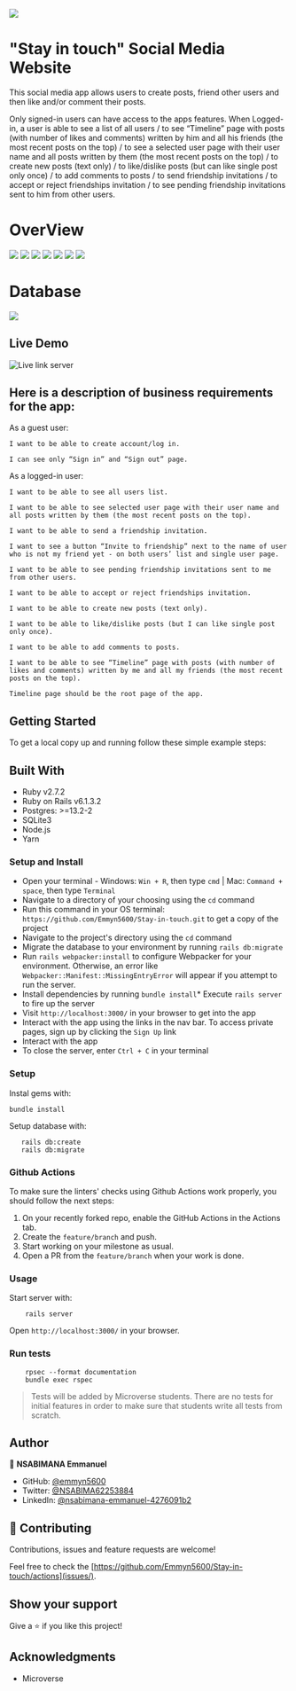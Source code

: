 ![](https://img.shields.io/badge/Microverse-blueviolet)

# "Stay in touch" Social Media Website

This social media app allows users to create posts, friend other users and then like and/or comment their posts.


Only signed-in users can have access to the apps features. When Logged-in, a user is able to see a list of all users / to see “Timeline” page with posts (with number of likes and comments) written by him and all his friends (the most recent posts on the top) / to see a selected user page with their user name and all posts written by them (the most recent posts on the top) /  to create new posts (text only) / to like/dislike posts (but can like single post only once) / to add comments to posts / to send friendship invitations / to accept or reject friendships invitation / to see pending friendship invitations sent to him from other users.

# OverView

![](./images/img1.png)
![](./images/img2.png)
![](./images/img3.png)
![](./images/img4.png)
![](./images/img5.png)
![](./images/img6.png)
![](./images/img7.png)


# Database

![](./images/img8.png)

## Live Demo

![Live link server](https://quiet-escarpment-53071.herokuapp.com/)


## Here is a description of business requirements for the app:

As a guest user:


    I want to be able to create account/log in.

    I can see only “Sign in” and “Sign out” page.


As a logged-in user:


    I want to be able to see all users list.

    I want to be able to see selected user page with their user name and all posts written by them (the most recent posts on the top).

    I want to be able to send a friendship invitation.

    I want to see a button “Invite to friendship” next to the name of user who is not my friend yet - on both users’ list and single user page.

    I want to be able to see pending friendship invitations sent to me from other users.

    I want to be able to accept or reject friendships invitation.

    I want to be able to create new posts (text only).

    I want to be able to like/dislike posts (but I can like single post only once).

    I want to be able to add comments to posts.

    I want to be able to see “Timeline” page with posts (with number of likes and comments) written by me and all my friends (the most recent posts on the top).

    Timeline page should be the root page of the app.


## Getting Started

To get a local copy up and running follow these simple example steps:


## Built With

* Ruby v2.7.2
* Ruby on Rails v6.1.3.2
* Postgres: >=13.2-2
* SQLite3
* Node.js
* Yarn


### Setup and Install

* Open your terminal - Windows: `Win + R`, then type `cmd` | Mac: `Command + space`, then type `Terminal`
* Navigate to a directory of your choosing using the `cd` command
* Run this command in your OS terminal: `https://github.com/Emmyn5600/Stay-in-touch.git` to get a copy of the project
* Navigate to the project's directory using the `cd` command
* Migrate the database to your environment by running `rails db:migrate`
* Run `rails webpacker:install` to configure Webpacker for your environment. Otherwise, an error like `Webpacker::Manifest::MissingEntryError` will appear if you attempt to run the server.
* Install dependencies by running `bundle install`* Execute `rails server` to fire up the server
* Visit `http://localhost:3000/` in your browser to get into the app
* Interact with the app using the links in the nav bar. To access private pages, sign up by clicking the `Sign Up` link
* Interact with the app
* To close the server, enter `Ctrl + C` in your terminal

### Setup

Instal gems with:

```
bundle install
```

Setup database with:

```
   rails db:create
   rails db:migrate
```

### Github Actions

To make sure the linters' checks using Github Actions work properly, you should follow the next steps:

1. On your recently forked repo, enable the GitHub Actions in the Actions tab.
2. Create the `feature/branch` and push.
3. Start working on your milestone as usual.
4. Open a PR from the `feature/branch` when your work is done.

### Usage

Start server with:

```
    rails server
```

Open `http://localhost:3000/` in your browser.

### Run tests

```
    rpsec --format documentation
    bundle exec rspec
```

> Tests will be added by Microverse students. There are no tests for initial features in order to make sure that students write all tests from scratch.


## Author

👤 **NSABIMANA Emmanuel**

- GitHub: [@emmyn5600](https://github.com/Emmyn5600)
- Twitter: [@NSABIMA62253884](https://twitter.com/NSABIMA62253884)
- LinkedIn: [@nsabimana-emmanuel-4276091b2](https://www.linkedin.com/in/nsabimana-emmanuel-4276091b2/)

## 🤝 Contributing

Contributions, issues and feature requests are welcome!

Feel free to check the [https://github.com/Emmyn5600/Stay-in-touch/actions](issues/).

## Show your support

Give a ⭐️ if you like this project!

## Acknowledgments

* Microverse

